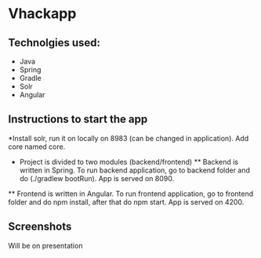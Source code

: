 # Vhackapp

## Technolgies used:
* Java
* Spring
* Gradle
* Solr
* Angular

## Instructions to start the app
*Install solr, run it on locally on 8983 (can be changed in application). Add core named core.

* Project is divided to two modules (backend/frontend)
** Backend is written in Spring. To run backend application, go to backend folder and do (./gradlew bootRun). App is served on 8090.

** Frontend is written in Angular. To run frontend application, go to frontend folder and do npm install, after that do npm start. App is served on 4200.


## Screenshots
Will be on presentation
